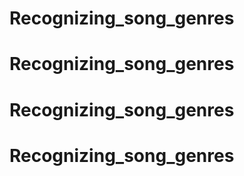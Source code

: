 # Recognizing_song_genres
# Recognizing_song_genres
# Recognizing_song_genres
# Recognizing_song_genres

